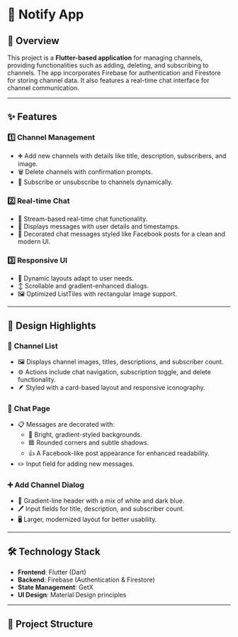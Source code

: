 # 📱 Notify App

## 📖 Overview

This project is a **Flutter-based application** for managing channels, providing functionalities such as adding, deleting, and subscribing to channels. The app incorporates Firebase for authentication and Firestore for storing channel data. It also features a real-time chat interface for channel communication.

---

## ✨ Features

### 1️⃣ **Channel Management**
- ➕ Add new channels with details like title, description, subscribers, and image.
- 🗑️ Delete channels with confirmation prompts.
- 🔔 Subscribe or unsubscribe to channels dynamically.

### 2️⃣ **Real-time Chat**
- 💬 Stream-based real-time chat functionality.
- 👤 Displays messages with user details and timestamps.
- 🎨 Decorated chat messages styled like Facebook posts for a clean and modern UI.

### 3️⃣ **Responsive UI**
- 📱 Dynamic layouts adapt to user needs.
- ↕ Scrollable and gradient-enhanced dialogs.
- 🖼️ Optimized ListTiles with rectangular image support.

---

## 🎨 Design Highlights

### 📝 **Channel List**
- 🖼️ Displays channel images, titles, descriptions, and subscriber count.
- ⚙️ Actions include chat navigation, subscription toggle, and delete functionality.
- 🪶 Styled with a card-based layout and responsive iconography.

### 💬 **Chat Page**
- 📋 Messages are decorated with:
  - 🌈 Bright, gradient-styled backgrounds.
  - 🟦 Rounded corners and subtle shadows.
  - 👍 A Facebook-like post appearance for enhanced readability.
- ✏️ Input field for adding new messages.

### ➕ **Add Channel Dialog**
- 🌌 Gradient-line header with a mix of white and dark blue.
- 🖊️ Input fields for title, description, and subscriber count.
- 🖥️ Larger, modernized layout for better usability.

---

## 🛠️ Technology Stack

- **Frontend**: Flutter (Dart)
- **Backend**: Firebase (Authentication & Firestore)
- **State Management**: GetX
- **UI Design**: Material Design principles

---

## 📂 Project Structure

